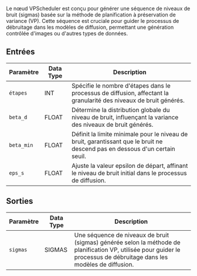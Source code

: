 
Le nœud VPScheduler est conçu pour générer une séquence de niveaux de bruit (sigmas) basée sur la méthode de planification à préservation de variance (VP). Cette séquence est cruciale pour guider le processus de débruitage dans les modèles de diffusion, permettant une génération contrôlée d'images ou d'autres types de données.

## Entrées

| Paramètre   | Data Type | Description                                                                                                                                      |
|-------------|-------------|--------------------------------------------------------------------------------------------------------------------------------------------------|
| `étapes`     | INT         | Spécifie le nombre d'étapes dans le processus de diffusion, affectant la granularité des niveaux de bruit générés.                              |
| `beta_d`    | FLOAT       | Détermine la distribution globale du niveau de bruit, influençant la variance des niveaux de bruit générés.                                 |
| `beta_min`  | FLOAT       | Définit la limite minimale pour le niveau de bruit, garantissant que le bruit ne descend pas en dessous d'un certain seuil.                              |
| `eps_s`     | FLOAT       | Ajuste la valeur epsilon de départ, affinant le niveau de bruit initial dans le processus de diffusion.                                    |

## Sorties

| Paramètre   | Data Type | Description                                                                                   |
|-------------|-------------|-----------------------------------------------------------------------------------------------|
| `sigmas`    | SIGMAS      | Une séquence de niveaux de bruit (sigmas) générée selon la méthode de planification VP, utilisée pour guider le processus de débruitage dans les modèles de diffusion. |
